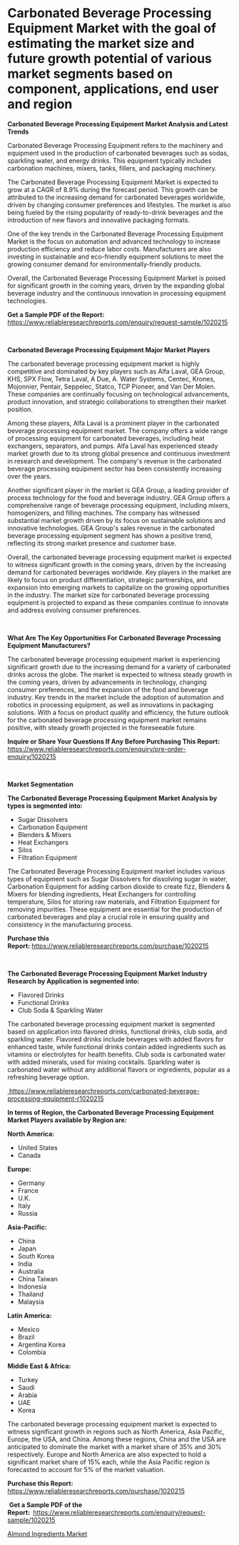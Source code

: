 <p><h1>Carbonated Beverage Processing Equipment Market with the goal of estimating the market size and future growth potential of various market segments based on component, applications, end user and region</h1></p><p><strong>Carbonated Beverage Processing Equipment Market Analysis and Latest Trends</strong></p>
<p><p>Carbonated Beverage Processing Equipment refers to the machinery and equipment used in the production of carbonated beverages such as sodas, sparkling water, and energy drinks. This equipment typically includes carbonation machines, mixers, tanks, fillers, and packaging machinery.</p><p>The Carbonated Beverage Processing Equipment Market is expected to grow at a CAGR of 8.9% during the forecast period. This growth can be attributed to the increasing demand for carbonated beverages worldwide, driven by changing consumer preferences and lifestyles. The market is also being fueled by the rising popularity of ready-to-drink beverages and the introduction of new flavors and innovative packaging formats.</p><p>One of the key trends in the Carbonated Beverage Processing Equipment Market is the focus on automation and advanced technology to increase production efficiency and reduce labor costs. Manufacturers are also investing in sustainable and eco-friendly equipment solutions to meet the growing consumer demand for environmentally-friendly products.</p><p>Overall, the Carbonated Beverage Processing Equipment Market is poised for significant growth in the coming years, driven by the expanding global beverage industry and the continuous innovation in processing equipment technologies.</p></p>
<p><strong>Get a Sample PDF of the Report:&nbsp;</strong> <a href="https://www.reliableresearchreports.com/enquiry/request-sample/1020215">https://www.reliableresearchreports.com/enquiry/request-sample/1020215</a></p>
<p>&nbsp;</p>
<p><strong>Carbonated Beverage Processing Equipment Major Market Players</strong></p>
<p><p>The carbonated beverage processing equipment market is highly competitive and dominated by key players such as Alfa Laval, GEA Group, KHS, SPX Flow, Tetra Laval, A Due, A. Water Systems, Centec, Krones, Mojonnier, Pentair, Seppelec, Statco, TCP Pioneer, and Van Der Molen. These companies are continually focusing on technological advancements, product innovation, and strategic collaborations to strengthen their market position.</p><p>Among these players, Alfa Laval is a prominent player in the carbonated beverage processing equipment market. The company offers a wide range of processing equipment for carbonated beverages, including heat exchangers, separators, and pumps. Alfa Laval has experienced steady market growth due to its strong global presence and continuous investment in research and development. The company's revenue in the carbonated beverage processing equipment sector has been consistently increasing over the years.</p><p>Another significant player in the market is GEA Group, a leading provider of process technology for the food and beverage industry. GEA Group offers a comprehensive range of beverage processing equipment, including mixers, homogenizers, and filling machines. The company has witnessed substantial market growth driven by its focus on sustainable solutions and innovative technologies. GEA Group's sales revenue in the carbonated beverage processing equipment segment has shown a positive trend, reflecting its strong market presence and customer base.</p><p>Overall, the carbonated beverage processing equipment market is expected to witness significant growth in the coming years, driven by the increasing demand for carbonated beverages worldwide. Key players in the market are likely to focus on product differentiation, strategic partnerships, and expansion into emerging markets to capitalize on the growing opportunities in the industry. The market size for carbonated beverage processing equipment is projected to expand as these companies continue to innovate and address evolving consumer preferences.</p></p>
<p>&nbsp;</p>
<p><strong>What Are The Key Opportunities For Carbonated Beverage Processing Equipment Manufacturers?</strong></p>
<p><p>The carbonated beverage processing equipment market is experiencing significant growth due to the increasing demand for a variety of carbonated drinks across the globe. The market is expected to witness steady growth in the coming years, driven by advancements in technology, changing consumer preferences, and the expansion of the food and beverage industry. Key trends in the market include the adoption of automation and robotics in processing equipment, as well as innovations in packaging solutions. With a focus on product quality and efficiency, the future outlook for the carbonated beverage processing equipment market remains positive, with steady growth projected in the foreseeable future.</p></p>
<p><strong>Inquire or Share Your Questions If Any Before Purchasing This Report:</strong> <a href="https://www.reliableresearchreports.com/enquiry/pre-order-enquiry/1020215">https://www.reliableresearchreports.com/enquiry/pre-order-enquiry/1020215</a></p>
<p>&nbsp;</p>
<p><strong>Market Segmentation</strong></p>
<p><strong>The Carbonated Beverage Processing Equipment Market Analysis by types is segmented into:</strong></p>
<p><ul><li>Sugar Dissolvers</li><li>Carbonation Equipment</li><li>Blenders & Mixers</li><li>Heat Exchangers</li><li>Silos</li><li>Filtration Equipment</li></ul></p>
<p><p>The Carbonated Beverage Processing Equipment market includes various types of equipment such as Sugar Dissolvers for dissolving sugar in water, Carbonation Equipment for adding carbon dioxide to create fizz, Blenders & Mixers for blending ingredients, Heat Exchangers for controlling temperature, Silos for storing raw materials, and Filtration Equipment for removing impurities. These equipment are essential for the production of carbonated beverages and play a crucial role in ensuring quality and consistency in the manufacturing process.</p></p>
<p><strong>Purchase this Report:&nbsp;</strong><a href="https://www.reliableresearchreports.com/purchase/1020215">https://www.reliableresearchreports.com/purchase/1020215</a></p>
<p>&nbsp;</p>
<p><strong>The Carbonated Beverage Processing Equipment Market Industry Research by Application is segmented into:</strong></p>
<p><ul><li>Flavored Drinks</li><li>Functional Drinks</li><li>Club Soda & Sparkling Water</li></ul></p>
<p><p>The carbonated beverage processing equipment market is segmented based on application into flavored drinks, functional drinks, club soda, and sparkling water. Flavored drinks include beverages with added flavors for enhanced taste, while functional drinks contain added ingredients such as vitamins or electrolytes for health benefits. Club soda is carbonated water with added minerals, used for mixing cocktails. Sparkling water is carbonated water without any additional flavors or ingredients, popular as a refreshing beverage option.</p></p>
<p><a href="https://www.reliableresearchreports.com/carbonated-beverage-processing-equipment-r1020215">&nbsp;https://www.reliableresearchreports.com/carbonated-beverage-processing-equipment-r1020215</a></p>
<p><strong>In terms of Region, the Carbonated Beverage Processing Equipment Market Players available by Region are:</strong></p>
<p>
    <p> <strong> North America: </strong>
        <ul>
            <li>United States</li>
            <li>Canada</li>
        </ul>
        </p> 
    <p> <strong> Europe: </strong>
        <ul>
            <li>Germany</li>
            <li>France</li>
            <li>U.K.</li>
            <li>Italy</li>
            <li>Russia</li>
        </ul>
        </p> 
    <p> <strong> Asia-Pacific: </strong>
        <ul>
            <li>China</li>
            <li>Japan</li>
            <li>South Korea</li>
            <li>India</li>
            <li>Australia</li>
            <li>China Taiwan</li>
            <li>Indonesia</li>
            <li>Thailand</li>
            <li>Malaysia</li>
        </ul>
        </p> 
    <p> <strong> Latin America: </strong>
        <ul>
            <li>Mexico</li>
            <li>Brazil</li>
            <li>Argentina Korea</li>
            <li>Colombia</li>
        </ul>
        </p> 
    <p> <strong> Middle East & Africa: </strong>
        <ul>
            <li>Turkey</li>
            <li>Saudi</li>
            <li>Arabia</li>
            <li>UAE</li>
            <li>Korea</li>
        </ul>
    </p>
    </p>
<p><p>The carbonated beverage processing equipment market is expected to witness significant growth in regions such as North America, Asia Pacific, Europe, the USA, and China. Among these regions, China and the USA are anticipated to dominate the market with a market share of 35% and 30% respectively. Europe and North America are also expected to hold a significant market share of 15% each, while the Asia Pacific region is forecasted to account for 5% of the market valuation.</p></p>
<p><strong>Purchase this Report: </strong><a href="https://www.reliableresearchreports.com/purchase/1020215">https://www.reliableresearchreports.com/purchase/1020215</a></p>
<p>&nbsp;<strong>Get a Sample PDF of the Report:&nbsp;&nbsp;</strong><a href="https://www.reliableresearchreports.com/enquiry/request-sample/1020215">https://www.reliableresearchreports.com/enquiry/request-sample/1020215</a></p>
<p><strong></strong></p>
<p><p><a href="https://github.com/mackpencerus/Market-Research-Report-List-1/blob/main/almond-ingredients-market.md">Almond Ingredients Market</a></p></p>